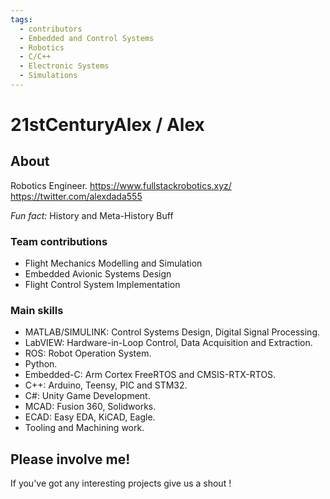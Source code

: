 ```yaml
---
tags:
  - contributors
  - Embedded and Control Systems
  - Robotics
  - C/C++
  - Electronic Systems
  - Simulations
---
```


# 21stCenturyAlex / Alex

## About

Robotics Engineer.
https://www.fullstackrobotics.xyz/
https://twitter.com/alexdada555
  
*Fun fact:* History and Meta-History Buff

### Team contributions

 * Flight Mechanics Modelling and Simulation
 * Embedded Avionic Systems Design
 * Flight Control System Implementation

### Main skills

 * MATLAB/SIMULINK: Control Systems Design, Digital Signal Processing.
 * LabVIEW: Hardware-in-Loop Control, Data Acquisition and Extraction.
 * ROS: Robot Operation System.
 * Python.
 * Embedded-C: Arm Cortex FreeRTOS and CMSIS-RTX-RTOS.
 * C++: Arduino, Teensy, PIC and STM32.
 * C#: Unity Game Development.
 * MCAD: Fusion 360, Solidworks.
 * ECAD: Easy EDA, KiCAD, Eagle.
 * Tooling and Machining work.

## Please involve me!

If you've got any interesting projects give us a shout !
